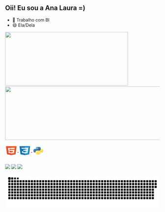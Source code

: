 ## Oii! Eu sou a Ana Laura =)

- 🔭 Trabalho com BI
- 😄 Ela/Dela



 <div>
  <a href="https://github.com/LauraKempe">
  <img height="175em" width="400" src="https://github-readme-stats.vercel.app/api?username=LauraKempe&show_icons=true&theme=radical&include_all_commits=true&count_private=true"/>
  <img height="175em" width="550" src="https://github-readme-stats.vercel.app/api/top-langs/?username=LauraKempe&layout=compact&langs_count=7&theme=radical"/>
</div>
  
  <div style="display: inline_block"><br>
  <img align="center" alt="Ana-HTML" height="30" width="40" src="https://raw.githubusercontent.com/devicons/devicon/master/icons/html5/html5-original.svg">
  <img align="center" alt="Ana-CSS" height="30" width="40" src="https://raw.githubusercontent.com/devicons/devicon/master/icons/css3/css3-original.svg">
  <img align="center" alt="Ana-Python" height="30" width="40" src="https://raw.githubusercontent.com/devicons/devicon/master/icons/python/python-original.svg">
</div>
  
  ##
  
  <div>
  <a href="https://www.instagram.com/analaura_kempe/" target="_blank"><img src="https://img.shields.io/badge/-Instagram-%23E4405F?style=for-the-badge&logo=instagram&logoColor=white" target="_blank"></a>
  <a href = "mailto:laura.finotelli07@gmail.com"><img src="https://img.shields.io/badge/-Gmail-%23333?style=for-the-badge&logo=gmail&logoColor=white" target="_blank"></a>
  <a href="https://www.linkedin.com/in/ana-laura-finotelli/" target="_blank"><img src="https://img.shields.io/badge/-LinkedIn-%230077B5?style=for-the-badge&logo=linkedin&logoColor=white" target="_blank"></a>
 
  </div>
  
   ![Snake animation](https://github.com/LauraKempe/LauraKempe/blob/output/github-contribution-grid-snake.svg)

